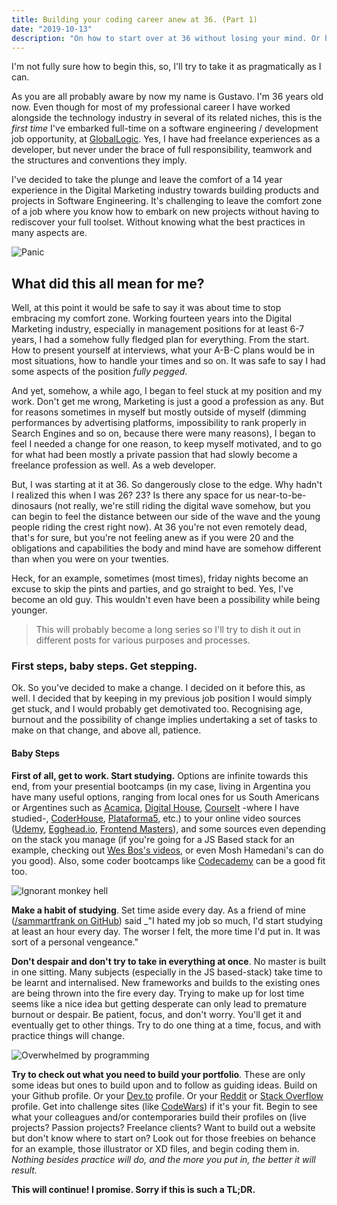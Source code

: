 ```yaml
---
title: Building your coding career anew at 36. (Part 1)
date: "2019-10-13"
description: "On how to start over at 36 without losing your mind. Or how somehow I made it without going bald!"
---
```



I'm not fully sure how to begin this, so, I'll try to take it as pragmatically as I can.

As you are all probably aware by now my name is Gustavo. I'm 36 years old now. Even though for most of my professional career I have worked alongside the technology industry in several of its related niches, this is the *first time* I've embarked full-time on a software engineering / development job opportunity, at [GlobalLogic](http://www.globallogic.com). Yes, I have had freelance experiences as a developer, but never under the brace of full responsibility, teamwork and the structures and conventions they imply.

I've decided to take the plunge and leave the comfort of a 14 year experience in the Digital Marketing industry towards building products and projects in Software Engineering. It's challenging to leave the comfort zone of a job where you know how to embark on new projects without having to rediscover your full toolset. Without knowing what the best practices in many aspects are.


![Panic](https://media.giphy.com/media/8Ep2aFnTfs6TC/giphy.gif)


## What did this all mean for me? 

Well, at this point it would be safe to say it was about time to stop embracing my comfort zone. Working fourteen years into the Digital Marketing industry, especially in management positions for at least 6-7 years, I had a somehow fully fledged plan for everything. From the start. How to present yourself at interviews, what your A-B-C plans would be in most situations, how to handle your times and so on. 
It was safe to say I had some aspects of the position *fully pegged*.

And yet, somehow, a while ago, I began to feel stuck at my position and my work. Don't get me wrong, Marketing is just a good a profession as any. But for reasons sometimes in myself but mostly outside of myself (dimming performances by advertising platforms, impossibility to rank properly in Search Engines and so on, because there were many reasons), I began to feel I needed a change for one reason, to keep myself motivated, and to go for what had been mostly a private passion that had slowly become a freelance profession as well. As a web developer. 

But, I was starting at it at 36. So dangerously close to the edge. Why hadn't I realized this when I was 26? 23? Is there any space for us near-to-be-dinosaurs (not really, we're still riding the digital wave somehow, but you can begin to feel the distance between our side of the wave and the young people riding the crest right now). At 36 you're not even remotely dead, that's for sure, but you're not feeling anew as if you were 20 and the obligations and capabilities the body and mind have are somehow different than when you were on your twenties.

Heck, for an example, sometimes (most times), friday nights become an excuse to skip the pints and parties, and go straight to bed. Yes, I've become an old guy. This wouldn't even have been a possibility while being younger. 


> This will probably become a long series so I'll try to dish it out in different posts for various 
> purposes and processes.



### First steps, baby steps. Get stepping.

Ok. So you've decided to make a change. I decided on it before this, as well. I decided that by keeping in my previous job position I would simply get stuck, and I would probably get demotivated too. Recognising age, burnout and the possibility of change implies undertaking a set of tasks to make on that change, and above all, patience.

#### Baby Steps

__First of all, get to work. Start studying.__ Options are infinite towards this end, from your presential bootcamps (in my case, living in Argentina you have many useful options, ranging from local ones for us South Americans or Argentines such as [Acamica](https://www.acamica.com "Acamica"), [Digital House](https://www.digitalhouse.com "Digital House"), [CourseIt](https://www.courseit.com.ar "CourseIt") -where I have studied-, [CoderHouse](https://www.coderhouse.com "CoderHouse"), [Plataforma5](https://www.plataforma5.la "Plataforma5"), etc.) to your online video sources ([Udemy](https://www.udemy.com "Udemy"), [Egghead.io](https://www.egghead.io "Egghead"), [Frontend Masters](https://www.frontendmasters.com "Frontend Masters")), and some sources even depending on the stack you manage (if you're going for a JS Based stack for an example, checking out [Wes Bos's videos](https://www.wesbos.com "Wes Bos"), or even Mosh Hamedani's can do you good). Also, some coder bootcamps like [Codecademy](https://www.codecademy.com "Codecademy") can be a good fit too.


![Ignorant monkey hell](https://media.giphy.com/media/pFwRzOLfuGHok/giphy.gif)


__Make a habit of studying__. Set time aside every day. As a friend of mine ([/sammartfrank on GitHub](https://www.github.com/sammartfrank "SammartFrank")) said _"I hated my job so much, I'd start studying at least an hour every day. The worser I felt, the more time I'd put in. It was sort of a personal vengeance." 


__Don't despair and don't try to take in everything at once__. No master is built in one sitting. Many subjects (especially in the JS based-stack) take time to be learnt and internalised. New frameworks and builds to the existing ones are being thrown into the fire every day. Trying to make up for lost time seems like a nice idea but getting desperate can only lead to premature burnout or despair.  Be patient, focus, and don't worry. You'll get it and eventually get to other things. Try to do one thing at a time, focus, and with practice things will change. 


![Overwhelmed by programming](https://media.giphy.com/media/OK27wINdQS5YQ/giphy.gif)


__Try to check out what you need to build your portfolio__. These are only some ideas but ones to build upon and to follow as guiding ideas. Build on your Github profile. Or your [Dev.to](https://www.dev.to "Dev.to") profile. Or your [Reddit](https://www.reddit.com "Reddit") or [Stack Overflow](https://www.stackoverflow.com "Stack Overflow") profile. Get into challenge sites (like [CodeWars](https://www.codewars.com "CodeWars")) if it's your fit. Begin to see what your colleagues and/or contemporaries build their profiles on (live projects? Passion projects? Freelance clients? Want to build out a website but don't know where to start on? Look out for those freebies on behance for an example, those illustrator or XD files, and begin coding them in. _Nothing besides practice will do, and the more you put in, the better it will result._


__This will continue! I promise. Sorry if this is such a TL;DR.__

